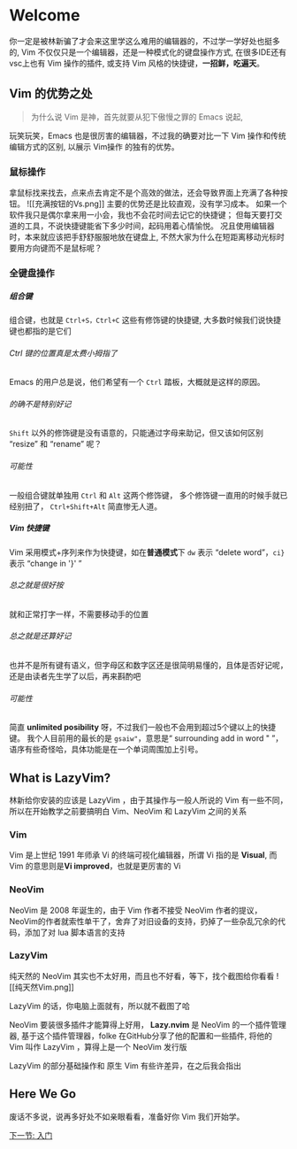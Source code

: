 # Welcome

你一定是被林新骗了才会来这里学这么难用的编辑器的，不过学一学好处也挺多的,
Vim 不仅仅只是一个编辑器，还是一种模式化的键盘操作方式,
在很多IDE还有vsc上也有 Vim 操作的插件,
或支持 Vim 风格的快捷键，**一招鲜，吃遍天**。

## Vim 的优势之处

> 为什么说 Vim 是神，首先就要从犯下傲慢之罪的 Emacs 说起,

玩笑玩笑，Emacs 也是很厉害的编辑器，不过我的确要对比一下 Vim 操作和传统编辑方式的区别,
以展示 Vim操作 的独有的优势。

### 鼠标操作

拿鼠标找来找去，点来点去肯定不是个高效的做法，还会导致界面上充满了各种按钮。
![[充满按钮的Vs.png]]
主要的优势还是比较直观，没有学习成本。
如果一个软件我只是偶尔拿来用一小会，我也不会花时间去记它的快捷键；
但每天要打交道的工具，不说快捷键能省下多少时间，起码用着心情愉悦。
况且使用编辑器时，本来就应该把手舒舒服服地放在键盘上,
不然大家为什么在短距离移动光标时要用方向键而不是鼠标呢？

### 全键盘操作

##### 组合键

组合键，也就是 `Ctrl+S，Ctrl+C` 这些有修饰键的快捷键,
大多数时候我们说快捷键也都指的是它们

###### Ctrl 键的位置真是太费小拇指了  

Emacs 的用户总是说，他们希望有一个 `Ctrl` 踏板，大概就是这样的原因。

###### 的确不是特别好记

`Shift` 以外的修饰键是没有语意的，只能通过字母来助记，但又该如何区别 “resize” 和 “rename” 呢？

###### 可能性

一般组合键就单独用 `Ctrl` 和 `Alt` 这两个修饰键， 多个修饰键一直用的时候手就已经别扭了， `Ctrl+Shift+Alt` 简直惨无人道。

##### Vim 快捷键

Vim 采用模式+序列来作为快捷键，如在**普通模式**下 `dw` 表示 “delete word”，`ci}` 表示 “change in '}' ”

###### 总之就是很好按

就和正常打字一样，不需要移动手的位置

###### 总之就是还算好记

也并不是所有键有语义，但字母区和数字区还是很简明易懂的，且体是否好记呢，还是由读者先生学了以后，再来斟酌吧

###### 可能性

简直 **unlimited posibility** 呀，不过我们一般也不会用到超过5个键以上的快捷键。
我个人目前用的最长的是 `gsaiw"`，意思是“ surrounding add in word " ”，语序有些奇怪哈，具体功能是在一个单词周围加上引号。

## What is LazyVim?

林新给你安装的应该是 LazyVim ，由于其操作与一般人所说的 Vim 有一些不同，所以在开始教学之前要搞明白 Vim、NeoVim 和 LazyVim 之间的关系

### Vim

Vim 是上世纪 1991 年师承 Vi 的终端可视化编辑器，所谓 Vi 指的是 **Visual**,
而 Vim 的意思则是**Vi improved**，也就是更厉害的 Vi

### NeoVim

NeoVim 是 2008 年诞生的，由于 Vim 作者不接受 NeoVim
作者的提议，NeoVim的作者就索性单干了，舍弃了对旧设备的支持，扔掉了一些杂乱冗余的代码，添加了对 lua 脚本语言的支持

### LazyVim

纯天然的 NeoVim 其实也不太好用，而且也不好看，等下，找个截图给你看看
![[纯天然Vim.png]]

LazyVim 的话，你电脑上面就有，所以就不截图了哈

NeoVim 要装很多插件才能算得上好用， **Lazy.nvim** 是 NeoVim 的一个插件管理器,
基于这个插件管理器，folke 在GitHub分享了他的配置和一些插件,
将他的 Vim 叫作 LazyVim ，算得上是一个 NeoVim 发行版

LazyVim 的部分基础操作和 原生 Vim 有些许差异，在之后我会指出

## Here We Go

废话不多说，说再多好处不如亲眼看看，准备好你 Vim 我们开始学。

[下一节: 入门](./1.Vim进入与退出.md)
